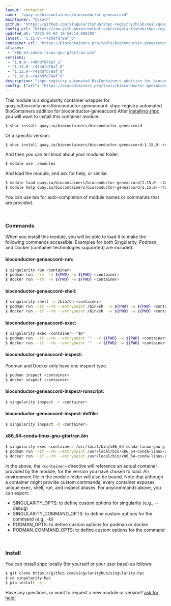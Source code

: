 ```yaml
---
layout: container
name:  "quay.io/biocontainers/bioconductor-geneaccord"
maintainer: "@vsoch"
github: "https://github.com/singularityhub/shpc-registry/blob/main/quay.io/biocontainers/bioconductor-geneaccord/container.yaml"
config_url: "https://raw.githubusercontent.com/singularityhub/shpc-registry/main/quay.io/biocontainers/bioconductor-geneaccord/container.yaml"
updated_at: "2023-04-02 18:54:14.888285"
latest: "1.15.0--r42hdfd78af_0"
container_url: "https://biocontainers.pro/tools/bioconductor-geneaccord"
aliases:
 - "x86_64-conda-linux-gnu-gfortran.bin"
versions:
 - "1.8.0--r40hdfd78af_1"
 - "1.15.0--r42hdfd78af_0"
 - "1.12.0--r41hdfd78af_0"
 - "1.10.0--r41hdfd78af_0"
description: "shpc-registry automated BioContainers addition for bioconductor-geneaccord"
config: {"url": "https://biocontainers.pro/tools/bioconductor-geneaccord", "maintainer": "@vsoch", "description": "shpc-registry automated BioContainers addition for bioconductor-geneaccord", "latest": {"1.15.0--r42hdfd78af_0": "sha256:6f49f71ec44067387deb7b27bae147e2395cc33b4f00262409d1f605722acdf1"}, "tags": {"1.8.0--r40hdfd78af_1": "sha256:77ef800b8b666ac40a288506d91902940ecc7fc3448904c97d102b8dfeaf13c6", "1.15.0--r42hdfd78af_0": "sha256:6f49f71ec44067387deb7b27bae147e2395cc33b4f00262409d1f605722acdf1", "1.12.0--r41hdfd78af_0": "sha256:d608123c657f66b86b539fcbc8c1022c77a2a2ef20087201ad3f423e3004d8e9", "1.10.0--r41hdfd78af_0": "sha256:b6e873d557444fd3ae242a8944c6980ec04b1afa5094acc93eb4bbf69572316b"}, "docker": "quay.io/biocontainers/bioconductor-geneaccord", "aliases": {"x86_64-conda-linux-gnu-gfortran.bin": "/usr/local/bin/x86_64-conda-linux-gnu-gfortran.bin"}}
---
```


This module is a singularity container wrapper for quay.io/biocontainers/bioconductor-geneaccord.
shpc-registry automated BioContainers addition for bioconductor-geneaccord
After [installing shpc](#install) you will want to install this container module:


```bash
$ shpc install quay.io/biocontainers/bioconductor-geneaccord
```

Or a specific version:

```bash
$ shpc install quay.io/biocontainers/bioconductor-geneaccord:1.15.0--r42hdfd78af_0
```

And then you can tell lmod about your modules folder:

```bash
$ module use ./modules
```

And load the module, and ask for help, or similar.

```bash
$ module load quay.io/biocontainers/bioconductor-geneaccord/1.15.0--r42hdfd78af_0
$ module help quay.io/biocontainers/bioconductor-geneaccord/1.15.0--r42hdfd78af_0
```

You can use tab for auto-completion of module names or commands that are provided.

<br>

### Commands

When you install this module, you will be able to load it to make the following commands accessible.
Examples for both Singularity, Podman, and Docker (container technologies supported) are included.

#### bioconductor-geneaccord-run:

```bash
$ singularity run <container>
$ podman run --rm  -v ${PWD} -w ${PWD} <container>
$ docker run --rm  -v ${PWD} -w ${PWD} <container>
```

#### bioconductor-geneaccord-shell:

```bash
$ singularity shell -s /bin/sh <container>
$ podman run --it --rm --entrypoint /bin/sh  -v ${PWD} -w ${PWD} <container>
$ docker run --it --rm --entrypoint /bin/sh  -v ${PWD} -w ${PWD} <container>
```

#### bioconductor-geneaccord-exec:

```bash
$ singularity exec <container> "$@"
$ podman run --it --rm --entrypoint ""  -v ${PWD} -w ${PWD} <container> "$@"
$ docker run --it --rm --entrypoint ""  -v ${PWD} -w ${PWD} <container> "$@"
```

#### bioconductor-geneaccord-inspect:

Podman and Docker only have one inspect type.

```bash
$ podman inspect <container>
$ docker inspect <container>
```

#### bioconductor-geneaccord-inspect-runscript:

```bash
$ singularity inspect -r <container>
```

#### bioconductor-geneaccord-inspect-deffile:

```bash
$ singularity inspect -d <container>
```


#### x86_64-conda-linux-gnu-gfortran.bin

```bash
$ singularity exec <container> /usr/local/bin/x86_64-conda-linux-gnu-gfortran.bin
$ podman run --it --rm --entrypoint /usr/local/bin/x86_64-conda-linux-gnu-gfortran.bin   -v ${PWD} -w ${PWD} <container> -c " $@"
$ docker run --it --rm --entrypoint /usr/local/bin/x86_64-conda-linux-gnu-gfortran.bin   -v ${PWD} -w ${PWD} <container> -c " $@"
```



In the above, the `<container>` directive will reference an actual container provided
by the module, for the version you have chosen to load. An environment file in the
module folder will also be bound. Note that although a container
might provide custom commands, every container exposes unique exec, shell, run, and
inspect aliases. For anycommands above, you can export:

 - SINGULARITY_OPTS: to define custom options for singularity (e.g., --debug)
 - SINGULARITY_COMMAND_OPTS: to define custom options for the command (e.g., -b)
 - PODMAN_OPTS: to define custom options for podman or docker
 - PODMAN_COMMAND_OPTS: to define custom options for the command

<br>

### Install

You can install shpc locally (for yourself or your user base) as follows:

```bash
$ git clone https://github.com/singularityhub/singularity-hpc
$ cd singularity-hpc
$ pip install -e .
```

Have any questions, or want to request a new module or version? [ask for help!](https://github.com/singularityhub/singularity-hpc/issues)